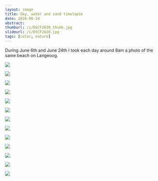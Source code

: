 ```yaml
---
layout: image
title: Sky, water and sand timelapse
date: 2016-06-24
abstract:
thumburl: /i/DSCF2620_thumb.jpg
slideurl: /i/DSCF2620.jpg
tags: [color, nature]
---
```

During June 6th and June 24th I took each day around 8am a photo of the same beach on Langeoog.

![]({{site.url}}/i/DSCF2530.jpg)

![]({{site.url}}/i/DSCF2541.jpg)

![]({{site.url}}/i/DSCF2554.jpg)

![]({{site.url}}/i/DSCF2565.jpg)

![]({{site.url}}/i/DSCF2581.jpg)

![]({{site.url}}/i/DSCF2601.jpg)

![]({{site.url}}/i/DSCF2606.jpg)

![]({{site.url}}/i/DSCF2620.jpg)

![]({{site.url}}/i/DSCF2623.jpg)

![]({{site.url}}/i/DSCF2639.jpg)

![]({{site.url}}/i/DSCF2651.jpg)

![]({{site.url}}/i/DSCF2667.jpg)

![]({{site.url}}/i/DSCF2680.jpg)
